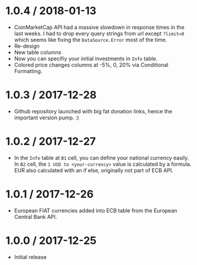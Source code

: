 1.0.4 / 2018-01-13
==================

  * CoinMarketCap API had a massive slowdown in response times in the last weeks. I had to drop every query strings from url except `?limit=0` which seems like fixing the `DataSource.Error` most of the time.
  * Re-design
  * New table columns
  * Now you can specifiy your initial investments in `Info` table.
  * Colored price changes columns at -5%, 0, 20% via Conditional Formatting.

1.0.3 / 2017-12-28
==================

  * Github repository launched with big fat donation links, hence the important version pump. :)

1.0.2 / 2017-12-27
==================

  * In the `Info` table at `B1` cell, you can define your national currency easily. In `B2` cell, the `1 USD to <your-currency>` value is calculated by a formula. EUR also calculated with an if else, originally not part of ECB API.

1.0.1 / 2017-12-26
==================

  * European FIAT currencies added into ECB table from the European Central Bank API.


1.0.0 / 2017-12-25
==================

  * Initial release
